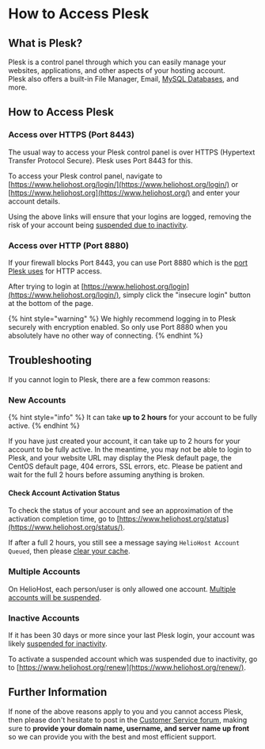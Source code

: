 # How to Access Plesk

## What is Plesk?

Plesk is a control panel through which you can easily manage your websites, applications, and other aspects of your hosting account.  
Plesk also offers a built-in File Manager, Email, [MySQL Databases](../management/mysql.md), and more.

## How to Access Plesk

### Access over HTTPS (Port 8443)

The usual way to access your Plesk control panel is over HTTPS (Hypertext Transfer Protocol Secure). Plesk uses Port 8443 for this. 

To access your Plesk control panel, navigate to [https://www.heliohost.org/login/](https://www.heliohost.org/login/) or [https://www.heliohost.org](https://www.heliohost.org/) and enter your account details. 

Using the above links will ensure that your logins are logged, removing the risk of your account being [suspended due to inactivity](../accounts/suspension-policy.md#inactivity-policy).

### Access over HTTP (Port 8880)

If your firewall blocks Port 8443, you can use Port 8880 which is the [port Plesk uses](https://docs.plesk.com/en-US/obsidian/administrator-guide/plesk-administration/ports-used-by-plesk.64950/) for HTTP access.  

After trying to login at [https://www.heliohost.org/login](https://www.heliohost.org/login/), simply click the "insecure login" button at the bottom of the page.  

{% hint style="warning" %}
We highly recommend logging in to Plesk securely with encryption enabled. So only use Port 8880 when you absolutely have no other way of connecting.
{% endhint %}

## Troubleshooting

If you cannot login to Plesk, there are a few common reasons:

### New Accounts

{% hint style="info" %}
It can take **up to 2 hours** for your account to be fully active.
{% endhint %}

If you have just created your account, it can take up to 2 hours for your account to be fully active. In the meantime, you may not be able to login to Plesk, and your website URL may display the Plesk default page, the CentOS default page, 404 errors, SSL errors, etc. Please be patient and wait for the full 2 hours before assuming anything is broken.

#### Check Account Activation Status

To check the status of your account and see an approximation of the activation completion time, go to [https://www.heliohost.org/status](https://www.heliohost.org/status/).

If after a full 2 hours, you still see a message saying `HelioHost Account Queued`, then please [clear your cache](../misc/clear-your-cache.md).

### Multiple Accounts

On HelioHost, each person/user is only allowed one account. [Multiple accounts will be suspended](../accounts/suspension-policy.md#duplicate-accounts).

### Inactive Accounts

If it has been 30 days or more since your last Plesk login, your account was likely [suspended for inactivity](//accounts/suspension-policy.md#inactivity-policy).

To activate a suspended account which was suspended due to inactivity, go to [https://www.heliohost.org/renew](https://www.heliohost.org/renew/).

## Further Information

If none of the above reasons apply to you and you cannot access Plesk, then please don't hesitate to post in the [Customer Service forum](https://www.helionet.org/index/forum/81-suspended-and-queued-accounts/), making sure to **provide your domain name, username, and server name up front** so we can provide you with the best and most efficient support.